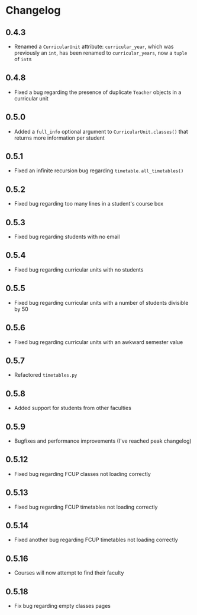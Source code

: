 # Changelog

## 0.4.3
* Renamed a `CurricularUnit` attribute: `curricular_year`, which was previously an `int`, has been renamed to `curricular_years`, now a `tuple` of `int`s

## 0.4.8
* Fixed a bug regarding the presence of duplicate `Teacher` objects in a curricular unit

## 0.5.0
* Added a `full_info` optional argument to `CurricularUnit.classes()` that returns more information per student

## 0.5.1
* Fixed an infinite recursion bug regarding `timetable.all_timetables()`

## 0.5.2
* Fixed bug regarding too many lines in a student's course box

## 0.5.3
* Fixed bug regarding students with no email

## 0.5.4
* Fixed bug regarding curricular units with no students

## 0.5.5
* Fixed bug regarding curricular units with a number of students divisible by 50

## 0.5.6
* Fixed bug regarding curricular units with an awkward semester value

## 0.5.7
* Refactored `timetables.py`

## 0.5.8
* Added support for students from other faculties

## 0.5.9
* Bugfixes and performance improvements (I've reached peak changelog)

## 0.5.12
* Fixed bug regarding FCUP classes not loading correctly

## 0.5.13
* Fixed bug regarding FCUP timetables not loading correctly

## 0.5.14
* Fixed another bug regarding FCUP timetables not loading correctly

## 0.5.16
* Courses will now attempt to find their faculty

## 0.5.18
* Fix bug regarding empty classes pages